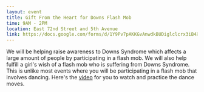 ```yaml
---
layout: event
title: Gift From the Heart for Downs Flash Mob
time: 9AM - 2PM
location: East 72nd Street and 5th Avenue 
link: https://docs.google.com/forms/d/1Y9Pv7pAKKGvAnwdkBUDiglclcrx3iB4Xp3BNJIy5KtE/viewform
---
```

We will be helping raise awareness to Downs Syndrome which affects a large amount of people by participating in a flash mob.  We will also help fulfill a girl's wish of a flash mob who is suffering from Downs Syndrome.  This is unlike most events where you will be participating in a flash mob that involves dancing.  Here's the [video](https://www.youtube.com/watch?v=nFuwvKsEkTc&feature=youtu.be) for you to watch and practice the dance moves.